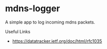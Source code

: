 # mdns-logger
A simple app to log incoming mdns packets.

Useful Links
- https://datatracker.ietf.org/doc/html/rfc1035
